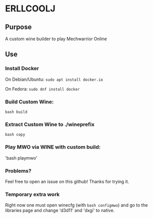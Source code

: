 # ERLLCOOLJ

## Purpose
A custom wine builder to play Mechwarrior Online

## Use
### Install Docker
On Debian/Ubuntu:
`sudo apt install docker.io`

On Fedora:
`sudo dnf install docker`

### Build Custom Wine:
`bash build`

### Extract Custom Wine to ./wineprefix
`bash copy`

### Play MWO via WINE with custom build:
'bash playmwo'

### Problems?
Feel free to open an issue on this github!  Thanks for trying it.

### Temporary extra work
Right now one must open winecfg (with `bash configmwo`) and go to the libraries page and change 'd3d11' and 'dxgi' to native.
